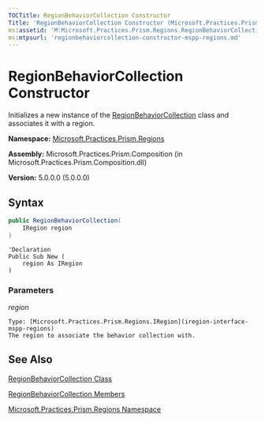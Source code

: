 ```yaml
---
TOCTitle: RegionBehaviorCollection Constructor
Title: 'RegionBehaviorCollection Constructor (Microsoft.Practices.Prism.Regions)'
ms:assetid: 'M:Microsoft.Practices.Prism.Regions.RegionBehaviorCollection.\#ctor(Microsoft.Practices.Prism.Regions.IRegion)'
ms:mtpsurl: 'regionbehaviorcollection-constructor-mspp-regions.md'
---
```


# RegionBehaviorCollection Constructor

Initializes a new instance of the [RegionBehaviorCollection](regionbehaviorcollection-class-mspp-regions) class and associates it with a region.

**Namespace:** [Microsoft.Practices.Prism.Regions](mspp-regions-namespace)

**Assembly:** Microsoft.Practices.Prism.Composition (in Microsoft.Practices.Prism.Composition.dll)

**Version:** 5.0.0.0 (5.0.0.0)

## Syntax

```C#
public RegionBehaviorCollection(
	IRegion region
)
```

```VB
'Declaration
Public Sub New ( 
	region As IRegion
)
```
### Parameters

*region*

	Type: [Microsoft.Practices.Prism.Regions.IRegion](iregion-interface-mspp-regions)
	The region to associate the behavior collection with.

## See Also

[RegionBehaviorCollection Class](regionbehaviorcollection-class-mspp-regions)

[RegionBehaviorCollection Members](regionbehaviorcollection-members-mspp-regions)

[Microsoft.Practices.Prism.Regions Namespace](mspp-regions-namespace)
